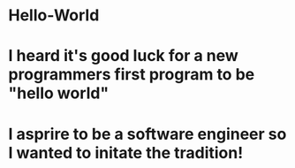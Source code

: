 # Hello-World

# I heard it's good luck for a new programmers first program to be "hello world"
# I asprire to be a software engineer so I wanted to initate the tradition!
